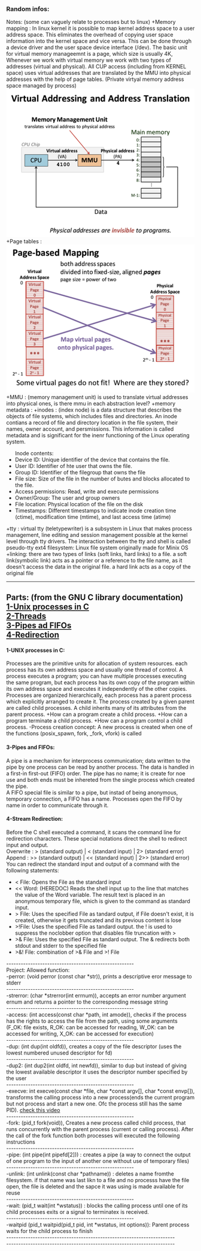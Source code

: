 <h3>Random infos: </h3>
Notes: (some can vaguely relate to processes but to linux)
+Memory mapping : In linux kernel it is possible to map kernel address space to a user address space. This eliminates the overhead of copying user space information into the kernel space and vice versa. This can be done through a device driver and the user space device interface (/dev).
The basic unit for virtual memory manageemnt is a page, which size is usually 4K, Whenever we work with virtual memory we work with two types of addresses (virtual and physical). All CUP access (including from KERNEL space) uses virtual addresses that are translated by the MMU into physical addresses with the help of page tables. (Private virtyal memory address space managed by process) 
<img src="./learning_materiels/mmu.png"><br>
+Page tables : 
<img src="./learning_materiels/page.png"><br>
+MMU : (memory management unit) is used to translate virtual addresses into physical ones, is there mmu in each abstraction level? 
+memory metadata : 
+inodes : (index node) is a data structure that describes the objects of file systems, which includes files and directories. An inode contians a record of file and directory location in the file system, their names, owner account, and persmissions. This information is called metadata and is significant for the inenr functioning of the Linux operating system.
<ul>
Inode contents:
	<li>Device ID: Unique identifier of the device that contains the file.</li>
	<li>User ID: Identifier of hte user that owns the file. </li>
	<li>Group ID: Identifier of the filegroup that owns the file</li>
	<li>File size: Size of the file in the number of butes and blocks allocated to the file.</li>
	<li>Access permissions: Read, write and execute permissions</li>
	<li>Owner/Group: The user and group owners</lI>
	<li>File location: Physical location of the file on the disk</li>
	<li>Timestamps: Different timestamps to indicate inode creation time (ctime), modification time (mtime), and last access time (atime) </li> 
</ul>
+tty : virtual tty (teletypewriter) is a subsystem in Linux that makes process management, line editing and session management possible at the kernel level through tty drivers. The interaction between the tty and shell is called pseudo-tty
ext4 filesystem: Linux file system originally made for Minix OS
+linking: there are two types of links (soft links, hard links) to a file. a soft link(symbolic link) acts as a pointer or a reference to the file name, as it doesn't access the data in the original file. a hard link acts as a copy of the original file

************************************************************************************************************************************************************************************************************************************************************
Parts: (from the GNU C library documentation)<br>
<a href="#processes">1-Unix processes in C</a><br>
<a href="#threads">2-Threads</a><br>
<a href="#pipes">3-Pipes ad FIFOs</a><br>
<a href="#redirection">4-Redirection</a><br>
------------------------------

<h4 id="processes">1-UNIX processes in C: </h4>
<p>
Processes are the primitive units for allocation of system resources. each process has its own address space and usually one thread of control. A process executes a program; you can have multiple processes executing the same program, but each process has its own copy of the program within its own address space and executes it independently of the other copies.
Processes are organized hierarchically, each process has a parent process which explicitly arranged to create it. The process created by a given parent are called child processes. A child inherits many of its attributes from the parent process.
+How can a program create a child process.
+How can a program terminate a child process.
+How can a program control a child process.
	-Process creation concept: A new process is created when one of the functions (posix_spawn, fork, _fork, vfork) is called
</p>
<h4 id="pipes">3-Pipes and FIFOs: </h4>
A pipe is a mechanism for interprocess communication; data written to the pipe by one process can be read by another process. The data is handled in a first-in first-out (FIFO) order. The pipe has no name; it is create for noe use and both ends must be inhereted from the single process which created the pipe.<br>
A FIFO special file is similar to a pipe, but instad of being anonymous, temporary connection, a FIFO has a name. Processes open the FIFO by name in order to communicate through it.<br>
<h4 id="redirection">4-Stream Redirection:</h4>
Before the C shell executed a command, it scans the command line for redirection characters. These special notations direct the shell to redirect input and output.<br>
Overwrite : > (standard output) | < (standard input) | 2> (standard error)<br>
Append	  : >> (standard output) | << (standard input) | 2>> (standard error)<br>
You can redirect the standard input and output of a command with the following statements:<br>
<ul>
	<li>< File: Opens the File as the standard input</li>
	<li><< Word: (HEREDOC) Reads the shell input up to the line that matches the value of the Word variable. The result text is placed in an anonymous temporary file, which is given to the command as standard input.</li>
	<li>> File: Uses the specified File as tandard output, if File doesn't exist, it is created, otherwise it gets truncated and its previous content is lose</li>
	<li>>!File: Uses the specified File as tandard output. the ! is used to suppress the noclobber option that disables file truncation with > </li>
	<li>>& File: Uses the specified File as tandard output. The & redirects both stdout and stderr to the specified file</li>
	<li>>&! File: combination of >& File and >! File</li>
</ul>
-----------------------------------------------------<br>
Project: Allowed function: <br>
-perror: (void perror (const char *str)), prints a descriptive eror message to stderr <br>
-----------------------------------------------------<br>
-strerror: (char *strerror(int errnum)), accepts an error number argument ernum and returns a pointer to the corresponding message string <br>
-----------------------------------------------------<br>
-access: (int access(const char *path, int amode)), checks if the process has the rights to access the file from the path, using some arguments (F_OK: file exists, R_OK: can be accessed for reading, W_OK: can be accessed for writing, X_OK: can be accessed for execution) <br>
-----------------------------------------------------<br>
-dup: (int dup(int oldfd)), creates a copy of the file descriptor (uses the lowest numbered unused descriptor for fd)<br>
-----------------------------------------------------<br>
-dup2: (int dup2(int oldfd, int newfd)), similar to dup but instead of giving the lowest available descriptor it uses the descriptor number specified by the user<br>
-----------------------------------------------------<br>
-execve: int execve(const char *file, char *const argv[], char *const envp[]), transforms the calling process into a new process(ends the current program but not process and start a new one. Ofc the process still has the same PID). <a href="https://www.youtube.com/watch?v=iq7puCxsgHQ" target="_blank">check this video</a><br>
-----------------------------------------------------<br>
-fork: (pid_t fork(void)), Creates a new process called child process, that runs concurrently with the parent process (current or calling process). After the call of the fork function both processes will executed the following instructions<br>
-----------------------------------------------------<br>
-pipe: (int pipe(int pipefd[2])) : creates a pipe (a way to connect the output of one program to the input of another one without use of temporary files) <br> 
-----------------------------------------------------<br>
-unlink: (int unlink(const char *pathname)) : deletes a name fromthe filesystem. if that name was last likn to a file and no processs have the file open, the file is deleted and the sapce it was using is made available for reuse <br>
-----------------------------------------------------<br>
-wait: (pid_t wait(int *wstatus)) : blocks the calling process until one of its child processes exits or a signal to terminatex is received.<br>
-----------------------------------------------------<br>
-waitpid (pid_t waitpid(pid_t pid, int *wstatus, int options)): Parent process waits for the child process to finish<br>
----------------------------------------------------------------------<br>
----------------------------------------------------------------------<br>
